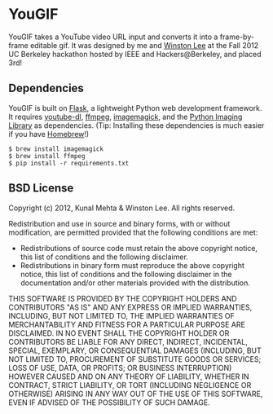 # YouGIF
YouGIF takes a YouTube video URL input and converts it into a frame-by-frame editable gif. It was designed by me and [Winston Lee](http://github.com/winst) at the Fall 2012 UC Berkeley hackathon hosted by IEEE and Hackers@Berkeley, and placed 3rd!

## Dependencies
YouGIF is built on [Flask](http://flask.pocoo.org/), a lightweight Python web development framework. It requires [youtube-dl](http://rg3.github.com/youtube-dl/), [ffmpeg](http://ffmpeg.org/), [imagemagick](http://www.imagemagick.org/script/index.php), and the [Python Imaging Library](http://www.pythonware.com/products/pil/) as dependencies. (Tip: Installing these dependencies is much easier if you have [Homebrew](http://mxcl.github.com/homebrew/)!)

	$ brew install imagemagick
	$ brew install ffmpeg
	$ pip install -r requirements.txt

## BSD License
Copyright (c) 2012, Kunal Mehta & Winston Lee.
All rights reserved.

Redistribution and use in source and binary forms, with or without modification, are permitted provided that the following conditions are met:
- Redistributions of source code must retain the above copyright notice, this list of conditions and the following disclaimer.
- Redistributions in binary form must reproduce the above copyright notice, this list of conditions and the following disclaimer in the documentation and/or other materials provided with the distribution.

THIS SOFTWARE IS PROVIDED BY THE COPYRIGHT HOLDERS AND CONTRIBUTORS "AS IS" AND ANY EXPRESS OR IMPLIED WARRANTIES, INCLUDING, BUT NOT LIMITED TO, THE IMPLIED WARRANTIES OF MERCHANTABILITY AND FITNESS FOR A PARTICULAR PURPOSE ARE DISCLAIMED. IN NO EVENT SHALL THE COPYRIGHT HOLDER OR CONTRIBUTORS BE LIABLE FOR ANY DIRECT, INDIRECT, INCIDENTAL, SPECIAL, EXEMPLARY, OR CONSEQUENTIAL DAMAGES (INCLUDING, BUT NOT LIMITED TO, PROCUREMENT OF SUBSTITUTE GOODS OR SERVICES; LOSS OF USE, DATA, OR PROFITS; OR BUSINESS INTERRUPTION) HOWEVER CAUSED AND ON ANY THEORY OF LIABILITY, WHETHER IN CONTRACT, STRICT LIABILITY, OR TORT (INCLUDING NEGLIGENCE OR OTHERWISE) ARISING IN ANY WAY OUT OF THE USE OF THIS SOFTWARE, EVEN IF ADVISED OF THE POSSIBILITY OF SUCH DAMAGE.
